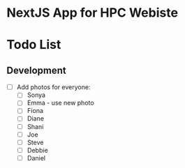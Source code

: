 # NextJS App for HPC Webiste

# Todo List

## Development
- [ ] Add photos for everyone:
  - [ ] Sonya
  - [ ] Emma - use new photo
  - [ ] Fiona
  - [ ] Diane
  - [ ] Shani
  - [ ] Joe
  - [ ] Steve
  - [ ] Debbie
  - [ ] Daniel
